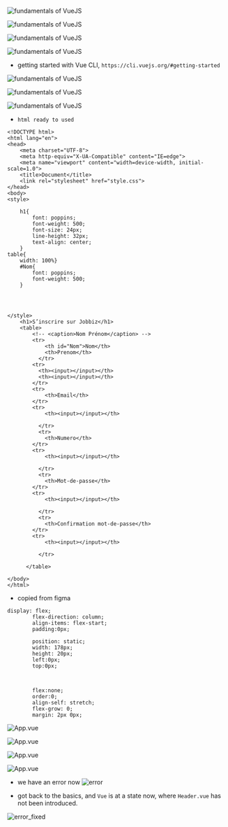 ![fundamentals of VueJS](https://github.com/anindaMaestro/vueJS/blob/main/1.PNG)

![fundamentals of VueJS](https://github.com/anindaMaestro/vueJS/blob/main/2.PNG)

![fundamentals of VueJS](https://github.com/anindaMaestro/vueJS/blob/main/3.PNG)

![fundamentals of VueJS](https://github.com/anindaMaestro/vueJS/blob/main/4.PNG)

- getting started with Vue CLI, `https://cli.vuejs.org/#getting-started`

![fundamentals of VueJS](https://github.com/anindaMaestro/vueJS/blob/main/5.PNG)

![fundamentals of VueJS](https://github.com/anindaMaestro/vueJS/blob/main/6.PNG)

![fundamentals of VueJS](https://github.com/anindaMaestro/vueJS/blob/main/7.PNG)


- `html ready to used`
```
<!DOCTYPE html>
<html lang="en">
<head>
    <meta charset="UTF-8">
    <meta http-equiv="X-UA-Compatible" content="IE=edge">
    <meta name="viewport" content="width=device-width, initial-scale=1.0">
    <title>Document</title>
    <link rel="stylesheet" href="style.css">
</head>
<body>
<style>
    
    h1{
        font: poppins;
        font-weight: 500;
        font-size: 24px;
        line-height: 32px;
        text-align: center;
    }
table{
    width: 100%}
    #Nom{
        font: poppins;
        font-weight: 500;
    }

        
        
    
</style>
    <h1>S’inscrire sur Jobbiz</h1>
    <table>
        <!-- <caption>Nom Prénom</caption> -->
        <tr>
            <th id="Nom">Nom</th>
            <th>Prenom</th>
          </tr>
        <tr>
          <th><input></input></th>
          <th><input></input></th>
        </tr>
        <tr>
            <th>Email</th>
        </tr>
        <tr>
            <th><input></input></th>
            
          </tr>
          <tr>
            <th>Numero</th>
        </tr>
        <tr>
            <th><input></input></th>
            
          </tr>
          <tr>
            <th>Mot-de-passe</th>
        </tr>
        <tr>
            <th><input></input></th>
            
          </tr>
          <tr>
            <th>Confirmation mot-de-passe</th>
        </tr>
        <tr>
            <th><input></input></th>
            
          </tr>

      </table>
    
</body>
</html>
```
- copied from figma
```
display: flex;
        flex-direction: column;
        align-items: flex-start;
        padding:0px;

        position: static;
        width: 178px;
        height: 20px;
        left:0px;
        top:0px;

        

        flex:none;
        order:0;
        align-self: stretch;
        flex-grow: 0;
        margin: 2px 0px;
```

![App.vue](https://github.com/anindaMaestro/vueJS/blob/main/10.PNG)

![App.vue](https://github.com/anindaMaestro/vueJS/blob/main/11.PNG)

![App.vue](https://github.com/anindaMaestro/vueJS/blob/main/12.PNG)

![App.vue](https://github.com/anindaMaestro/vueJS/blob/main/13.PNG)


- we have an error now
![error](https://github.com/anindaMaestro/vueJS/blob/main/8.PNG)

- got back to the basics, and `Vue` is at a state now, where `Header.vue` has not been introduced.

![error_fixed](https://github.com/anindaMaestro/vueJS/blob/main/9.PNG)








